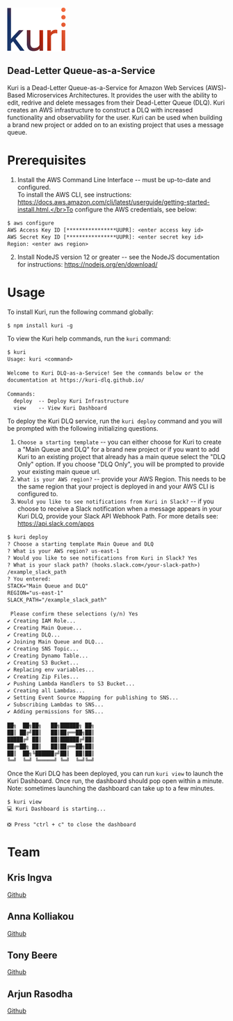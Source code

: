 ![kuri](dashboard/public/logo_color.png)

## Dead-Letter Queue-as-a-Service
Kuri is a Dead-Letter Queue-as-a-Service for Amazon Web Services (AWS)-Based Microservices Architectures. It provides the user with the ability to edit, redrive and delete messages from their Dead-Letter Queue (DLQ). Kuri creates an AWS infrastructure to construct a DLQ with increased functionality and observability for the user. Kuri can be used when building a brand new project or added on to an existing project that uses a message queue.


# Prerequisites
1. Install the AWS Command Line Interface -- must be up-to-date and configured.</br>To install the AWS CLI, see instructions: https://docs.aws.amazon.com/cli/latest/userguide/getting-started-install.html.</br>To configure the AWS credentials, see below:

```console
$ aws configure
AWS Access Key ID [****************UUPR]: <enter access key id>
AWS Secret Key ID [****************UUPR]: <enter secret key id>
Region: <enter aws region>
```
2. Install NodeJS version 12 or greater -- see the NodeJS documentation for instructions: https://nodejs.org/en/download/

# Usage
To install Kuri, run the following command globally:

```console
$ npm install kuri -g
```
To view the Kuri help commands, run the `kuri` command:

```console
$ kuri
Usage: kuri <command>

Welcome to Kuri DLQ-as-a-Service! See the commands below or the documentation at https://kuri-dlq.github.io/

Commands:
  deploy  -- Deploy Kuri Infrastructure
  view    -- View Kuri Dashboard
```

To deploy the Kuri DLQ service, run the `kuri deploy` command and you will be prompted with the following initializing questions.
1. `Choose a starting template` -- you can either choose for Kuri to create a "Main Queue and DLQ" for a brand new project or if you want to add Kuri to an existing project that already has a main queue select the "DLQ Only" option. If you choose "DLQ Only", you will be prompted to provide your existing main queue url.
2. `What is your AWS region?` -- provide your AWS Region. This needs to be the same region that your project is deployed in and your AWS CLI is configured to.
3. `Would you like to see notifications from Kuri in Slack?` -- if you choose to receive a Slack notification when a message appears in your Kuri DLQ, provide your Slack API Webhook Path. For more details see: https://api.slack.com/apps

```console
$ kuri deploy
? Choose a starting template Main Queue and DLQ
? What is your AWS region? us-east-1
? Would you like to see notifications from Kuri in Slack? Yes
? What is your slack path? (hooks.slack.com</your-slack-path>) /example_slack_path
? You entered:
STACK="Main Queue and DLQ"
REGION="us-east-1"
SLACK_PATH="/example_slack_path"

 Please confirm these selections (y/n) Yes
✔ Creating IAM Role...
✔ Creating Main Queue...
✔ Creating DLQ...
✔ Joining Main Queue and DLQ...
✔ Creating SNS Topic...
✔ Creating Dynamo Table...
✔ Creating S3 Bucket...
✔ Replacing env variables...
✔ Creating Zip Files...
✔ Pushing Lambda Handlers to S3 Bucket...
✔ Creating all Lambdas...
✔ Setting Event Source Mapping for publishing to SNS...
✔ Subscribing Lambdas to SNS...
✔ Adding permissions for SNS...

██╗  ██╗██╗   ██╗██████╗ ██╗
██║ ██╔╝██║   ██║██╔══██╗██║
█████╔╝ ██║   ██║██████╔╝██║
██╔═██╗ ██║   ██║██╔══██╗██║
██║  ██╗╚██████╔╝██║  ██║██║
╚═╝  ╚═╝ ╚═════╝ ╚═╝  ╚═╝╚═╝
```

Once the Kuri DLQ has been deployed, you can run `kuri view` to launch the Kuri Dashboard. Once run, the dashboard should pop open within a minute. Note: sometimes launching the dashboard can take up to a few minutes.

```console
$ kuri view
💻 Kuri Dashboard is starting...

❎ Press "ctrl + c" to close the dashboard
```
# Team
## Kris Ingva
[Github](https://github.com/krisingva)
## Anna Kolliakou
[Github](https://github.com/akolliakou)
## Tony Beere
[Github](https://github.com/AJBeere)
## Arjun Rasodha
[Github](https://github.com/ARasodha)
